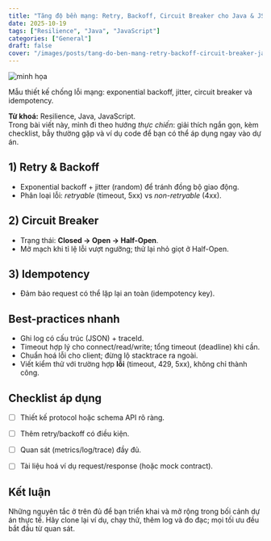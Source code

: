 ```yaml
---
title: "Tăng độ bền mạng: Retry, Backoff, Circuit Breaker cho Java & JS"
date: 2025-10-19
tags: ["Resilience", "Java", "JavaScript"]
categories: ["General"]
draft: false
cover: "/images/posts/tang-do-ben-mang-retry-backoff-circuit-breaker-java-js.svg"
---
```


![minh họa](/images/posts/tang-do-ben-mang-retry-backoff-circuit-breaker-java-js.svg)

Mẫu thiết kế chống lỗi mạng: exponential backoff, jitter, circuit breaker và idempotency.

**Từ khoá:** Resilience, Java, JavaScript.  
Trong bài viết này, mình đi theo hướng *thực chiến*: giải thích ngắn gọn, kèm checklist, bẫy thường gặp và ví dụ code để bạn có thể áp dụng ngay vào dự án.



## 1) Retry & Backoff
- Exponential backoff + jitter (random) để tránh đồng bộ giao động.
- Phân loại lỗi: *retryable* (timeout, 5xx) vs *non-retryable* (4xx).

## 2) Circuit Breaker
- Trạng thái: **Closed → Open → Half-Open**.
- Mở mạch khi tỉ lệ lỗi vượt ngưỡng; thử lại nhỏ giọt ở Half-Open.

## 3) Idempotency
- Đảm bảo request có thể lặp lại an toàn (idempotency key).



## Best-practices nhanh
- Ghi log có cấu trúc (JSON) + traceId.
- Timeout hợp lý cho connect/read/write; tổng timeout (deadline) khi cần.
- Chuẩn hoá lỗi cho client; đừng lộ stacktrace ra ngoài.
- Viết kiểm thử với trường hợp **lỗi** (timeout, 429, 5xx), không chỉ thành công.



## Checklist áp dụng
- [ ] Thiết kế protocol hoặc schema API rõ ràng.
- [ ] Thêm retry/backoff có điều kiện.
- [ ] Quan sát (metrics/log/trace) đầy đủ.
- [ ] Tài liệu hoá ví dụ request/response (hoặc mock contract).


## Kết luận
Những nguyên tắc ở trên đủ để bạn triển khai và mở rộng trong bối cảnh dự án thực tế. Hãy clone lại ví dụ, chạy thử, thêm log và đo đạc; mọi tối ưu đều bắt đầu từ quan sát.
